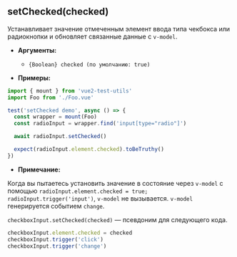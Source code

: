 ## setChecked(checked)

Устанавливает значение отмеченным элемент ввода типа чекбокса или радиокнопки и обновляет связанные данные с `v-model`.

- **Аргументы:**

  - `{Boolean} checked (по умолчанию: true)`

- **Примеры:**

```js
import { mount } from 'vue2-test-utils'
import Foo from './Foo.vue'

test('setChecked demo', async () => {
  const wrapper = mount(Foo)
  const radioInput = wrapper.find('input[type="radio"]')

  await radioInput.setChecked()

  expect(radioInput.element.checked).toBeTruthy()
})
```

- **Примечание:**

Когда вы пытаетесь установить значение в состояние через `v-model` с помощью `radioInput.element.checked = true; radioInput.trigger('input')`, `v-model` не вызывается. `v-model` генерируется событием `change`.

`checkboxInput.setChecked(checked)` — псевдоним для следующего кода.

```js
checkboxInput.element.checked = checked
checkboxInput.trigger('click')
checkboxInput.trigger('change')
```
